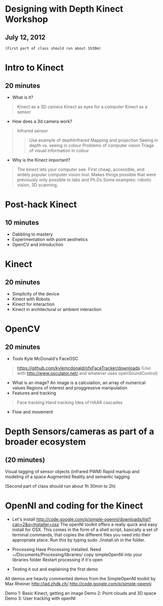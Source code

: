 # Designing with Depth Kinect Workshop
## July 12, 2012 

	(First part of class should run about 1h30m)
# Intro to Kinect
## 20 minutes
- What is it?
> Kinect as a 3D camera
> Kinect as eyes for a computer
> Kinect as a sensor
- How does a 3d camera work?
> Infrared sensor
> > Use example of depthInfrared
> Mapping and projection
> Seeing in depth vs. seeing in colour
> > Problems of computer vision
> > Triage of visual information in colour
- Why is the Kinect important?
> The kinect lets your computer see.
> First cheap, accessible, and widely popular computer vision tool.
> Makes things possible that were previously only possible to labs and Ph.Ds
> Some examples: robotic vision, 3D scanning, 

# Post-hack Kinect
## 10 minutes
- Dabbling to mastery
- Experimentation with point aesthetics
- OpenCV and introduction
	
# Kinect
## 20 minutes
- Simplicity of the device
- Kinect with Robots
- Kinect for interaction
- Kinect in architectural or ambient interaction

# OpenCV
## 20 minutes
- Tools
Kyle McDonald's FaceOSC
> https://github.com/kylemcdonald/ofxFaceTracker/downloads
> (Use with http://www.osculator.net/ and whatever uses openSoundControl)



- What is an image?
An image is a calculation, an array of numerical values
Regions of interest and proggressive manipulation
- Features and tracking
> Face tracking
> Hand tracking
> Idea of HAAR cascades
- Flow and movement


# Depth Sensors/cameras as part of a broader ecosystem 
## (20 minutes)
Visual tagging of sensor objects (infrared PWM)
Rapid markup and modeling of a space
Augmented Reality and semantic tagging


(Second part of class should run about 1h 30min to 2h)
# OpenNI and coding for the Kinect
- Let's install
http://code.google.com/p/simple-openni/downloads/list?can=2&q=Installer+osx
The openNI toolkit offers a really quick and easy install for OSX. This comes in the form of a shell script, basically a set of terminal commands, that copies the different files you need into their appropriate place.
Run this by typing sudo ./install.sh in the folder.

- Processing
Have Processing installed.
Need ~/Documents/Processing/libraries/
copy simpleOpenNI into your libraries folder
Restart processing if it's open

- Testing it out and explaining the first demo

All demos are heavily commented demos from the SimpleOpenNI toolkit by Max Rheiner http://iad.zhdk.ch/
http://code.google.com/p/simple-openni

Demo 1: Basic Kinect, getting an image
Demo 2: Point clouds and 3D space
Demo 3: User tracking with openNI